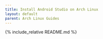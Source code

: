 ```yaml
---
title: Install Android Studio on Arch Linux
layout: default
parent: Arch Linux Guides
---
```


{% include_relative README.md %}
